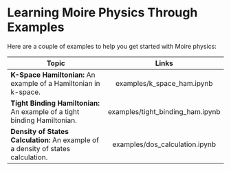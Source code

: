 <style>
    table td, table th {
        max-width: 500px !important;
        overflow-wrap: break-word !important;
        word-wrap: break-word !important;
        white-space: normal !important;
    }
</style>


# Learning Moire Physics Through Examples

Here are a couple of examples to help you get started with Moire physics:


| Topic                                                                             |              Links               |
| --------------------------------------------------------------------------------- | :------------------------------: |
| **K-Space Hamiltonian:** An example of a Hamiltonian in k-space.                  |    examples/k_space_ham.ipynb    |
| **Tight Binding Hamiltonian:** An example of a tight binding Hamiltonian.         | examples/tight_binding_ham.ipynb |
| **Density of States Calculation:** An example of a density of states calculation. |  examples/dos_calculation.ipynb  |



<script>
    document.addEventListener('DOMContentLoaded', () => {
        document.querySelectorAll('table').forEach(table => {
            table.querySelectorAll('thead tr th')[0].style.textAlign = 'center';

            table.querySelectorAll('tbody tr').forEach(row => {
                const cell = row.cells[1];
                const path = cell.textContent.trim();
                cell.innerHTML =
                    `<a target="_blank" href="https://github.com/jabed-umar/MoirePy/blob/main/${path}">Github</a>` +
                    ' | ' +
                    `<a target="_blank" href="https://colab.research.google.com/github/jabed-umar/MoirePy/blob/main/${path}">Colab</a>`;
            });
        });
    });
</script>
